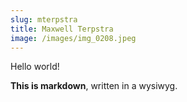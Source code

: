 ```yaml
---
slug: mterpstra
title: Maxwell Terpstra
image: /images/img_0208.jpeg
---
```

Hello world!

**This is markdown**, written in a wysiwyg.